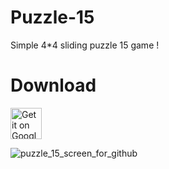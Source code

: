 # Puzzle-15
Simple 4*4 sliding puzzle 15 game !

# Download
<a href="https://play.google.com/store/apps/details?id=https://play.google.com/store/apps/details?id=uz.unidev.numberpuzzle15">
<img alt="Get it on Google Play" src="https://play.google.com/intl/en_us/badges/images/apps/en-play-badge.png" height="50px"/></a>

 ![puzzle_15_screen_for_github](https://user-images.githubusercontent.com/70841207/185742624-1f35fa14-59d0-4304-8bcd-3ff00cedf418.jpg)
